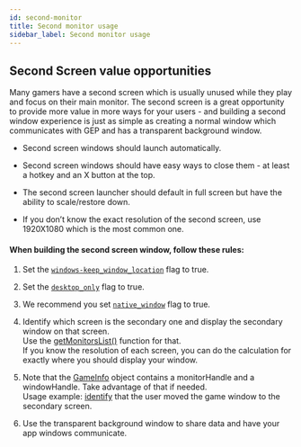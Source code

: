 ```yaml
---
id: second-monitor
title: Second monitor usage
sidebar_label: Second monitor usage
---
```


## Second Screen value opportunities

Many gamers have a second screen which is usually unused while they play and focus on their main monitor. The second screen is a great opportunity to provide more value in more ways for your users - and building a second window experience is just as simple as creating a normal window which communicates with GEP and has a transparent background window.

* Second screen windows should launch automatically.

* Second screen windows should have easy ways to close them - at least a hotkey and an X button at the top.

* The second screen launcher should default in full screen but have the ability to scale/restore down.

* If you don’t know the exact resolution of the second screen, use 1920X1080 which is the most common one. 

#### When building the second screen window, follow these rules:

1. Set the [`windows-keep_window_location`](../api/manifest-json#windows-keep_window_location) flag to true.

2. Set the [`desktop_only`](../api/manifest-json#windows-desktop_only) flag to true.

3. We recommend you set [`native_window`](/api/manifest-json#native_window) flag to true.

4. Identify which screen is the secondary one and display the secondary window on that screen.  
  Use the [getMonitorsList()](../api/overwolf-utils#getmonitorslistcallback) function for that.  
  If you know the resolution of each screen, you can do the calculation for exactly where you should display your window.

5. Note that the [GameInfo](../api/overwolf-games#gameinfo-object) object contains a monitorHandle and a windowHandle. Take advantage of that if needed.  
  Usage example: [identify](using-overwolf-windows#identify-when-the-window-is-dragged-between-monitors) that the user moved the game window to the secondary screen.
 
6. Use the transparent background window to share data and have your app windows communicate.
